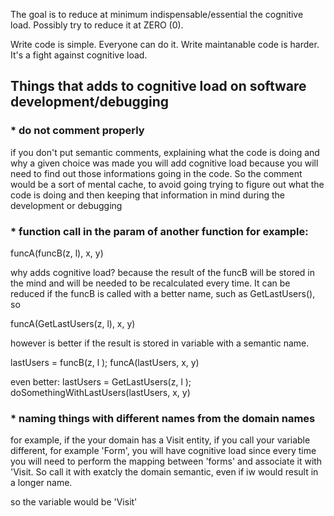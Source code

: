 The goal is to reduce at minimum indispensable/essential the cognitive load. Possibly try to reduce it at ZERO (0). 

Write code is simple. Everyone can do it.
Write maintanable code is harder. It's a fight against cognitive load.

## Things that adds to cognitive load on software development/debugging

### * do not comment properly

if you don't put semantic comments, explaining what the code is doing and why a given choice was made
you will add cognitive load because you will need to find out those informations going in the code. 
So the comment would be a sort of mental cache, to avoid going trying to figure out what the code is doing and then 
keeping that information in mind during the development or debugging

### * function call in the param of another function for example:

funcA(funcB(z, l), x, y)

why adds cognitive load? because the result of the funcB will be stored in the mind and will be needed to be recalculated
every time. It can be reduced if the funcB is called with a better name, such as GetLastUsers(), so

funcA(GetLastUsers(z, l), x, y)


however is better if the result is stored in variable with a semantic name.

lastUsers = funcB(z, l );
funcA(lastUsers, x, y)

even better:
lastUsers = GetLastUsers(z, l );
doSomethingWithLastUsers(lastUsers, x, y)

### * naming things with different names from the domain names

for example, if the your domain has a Visit entity, if you call your variable different, for example 'Form', you will have cognitive load
since every time you will need to perform the mapping between 'forms' and associate it with 'Visit.
So call it with exatcly the domain semantic, even if iw would result in a longer name.

so the variable would be 'Visit'


